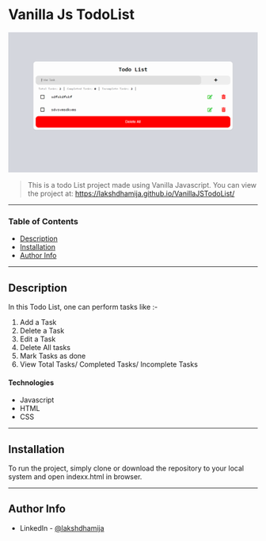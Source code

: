 # Vanilla Js TodoList

![Project Image](./image.png)

> This is a todo List project made using Vanilla Javascript.
> You can view the project at: https://lakshdhamija.github.io/VanillaJSTodoList/

---

### Table of Contents

- [Description](#description)
- [Installation](#how-to-use)
- [Author Info](#author-info)

---

## Description

In this Todo List, one can perform tasks like :-
1. Add a Task
2. Delete a Task
3. Edit a Task
4. Delete All tasks
5. Mark Tasks as done 
6. View Total Tasks/ Completed Tasks/ Incomplete Tasks

#### Technologies

- Javascript
- HTML
- CSS

---

## Installation
To run the project, simply clone or download the repository to your local system and open indexx.html in browser.

---

## Author Info

- LinkedIn - [@lakshdhamija](https://linkedin.com/in/laksh-dhamija)


